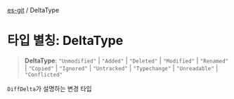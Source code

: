 [es-git](../globals.md) / DeltaType

# 타입 별칭: DeltaType

> **DeltaType**: `"Unmodified"` \| `"Added"` \| `"Deleted"` \| `"Modified"` \| `"Renamed"` \| `"Copied"` \| `"Ignored"` \| `"Untracked"` \| `"Typechange"` \| `"Unreadable"` \| `"Conflicted"`

`DiffDelta`가 설명하는 변경 타입